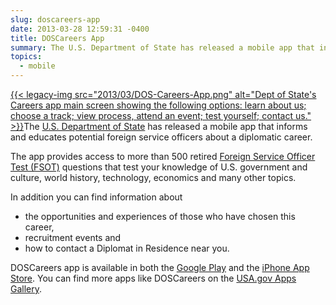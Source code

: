 ```yaml
---
slug: doscareers-app
date: 2013-03-28 12:59:31 -0400
title: DOSCareers App
summary: The U.S. Department of State has released a mobile app that informs and educates potential foreign service officers about a diplomatic career. The app provides access
topics:
  - mobile
---
```


[{{< legacy-img src="2013/03/DOS-Careers-App.png" alt="Dept of State's Careers app main screen showing the following options: learn about us; choose a track; view process, attend an event; test yourself; contact us." >}}](https://s3.amazonaws.com/digitalgov/_legacy-img/2013/03/DOS-Careers-App.png)The [U.S. Department of State](http://www.state.gov/careers/) has released a mobile app that informs and educates potential foreign service officers about a diplomatic career.

The app provides access to more than 500 retired [Foreign Service Officer Test (FSOT)](http://careers.state.gov/officer/selection-process#.UVQ2hRzkuFk) questions that test your knowledge of U.S. government and culture, world history, technology, economics and many other topics.

In addition you can find information about

  * the opportunities and experiences of those who have chosen this career,
  * recruitment events and
  * how to contact a Diplomat in Residence near you.

DOSCareers app is available in both the [Google Play](https://play.google.com/store/apps/details?id=com.metrostarsystems.fsc.android&feature=nav_result#?t=W251bGwsMSwxLDMsImNvbS5tZXRyb3N0YXJzeXN0ZW1zLmZzYy5hbmRyb2lkIl0.) and the [iPhone App Store](https://itunes.apple.com/us/app/doscareers/id580287301?ls=1&mt=8). You can find more apps like DOSCareers on the [USA.gov Apps Gallery](http://apps.usa.gov/).